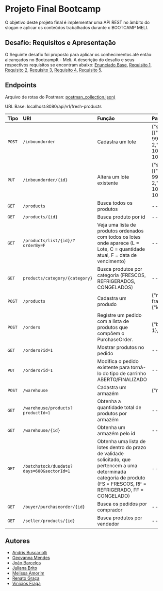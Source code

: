 
# Projeto Final Bootcamp

O objetivo deste projeto final é implementar uma API REST no âmbito do slogan e aplicar
os conteúdos trabalhados durante o BOOTCAMP MELI.


## Desafio: Requisitos e Apresentação
O Seguinte desafio foi proposto para aplicar os conhecimentos até então alcançados no BootcampIt - Meli. A descrição do desafio e seus respectivos requisitos se encontram abaixo: [Enunciado Base](https://github.com/buskari/projeto-integrador/blob/develop/requisitos/Enunciado%20Base.pdf), [Requisito 1](https://github.com/buskari/projeto-integrador/blob/develop/requisitos/Requisito_1.pdf),  [Requisito 2](https://github.com/buskari/projeto-integrador/blob/develop/requisitos/Requisito_2.pdf), [Requisito 3](https://github.com/buskari/projeto-integrador/blob/develop/requisitos/Requisito_3.pdf), [Requisito 4](https://github.com/buskari/projeto-integrador/blob/develop/requisitos/Requisito_4.pdf), [Requisito 5](https://github.com/buskari/projeto-integrador/blob/develop/requisitos/Requisito_5.pdf).




## Endpoints
Arquivo de rotas do Postman: [postman_collection.json)](https://github.com/buskari/projeto-integrador/blob/develop/postman/Projeto%20Integrador.postman_collection.json)

URL Base: localhost:8080/api/v1/fresh-products

| Tipo   | URI       | Função    | Payload |
| :---------- | :--------- | :----------------------- |:------------------- |
| `POST` | `/inboundorder` | Cadastra um lote | {"sector":{"sectorCode":1,"warehouseCode":1},"batchStock":[{"initialQuantity":100,"currentQuantity": 99,"initialTemperature":2,"currentTemperature": 2,"manufacturingDate":"2022-10-10","manufacturingTime":"20:20:20","dueDate": "2025-10-10","productId": 1}]}|
| `PUT` | `/inboundorder/{id}` | Altera um lote existente | {"sector":{"sectorCode":1,"warehouseCode":1},"batchStock":[{"initialQuantity":100,"currentQuantity": 99,"initialTemperature":2,"currentTemperature": 2,"manufacturingDate":"2022-10-10","manufacturingTime":"20:20:20","dueDate": "2025-10-10","productId": 1}]}|
| `GET` | `/products` | Busca todos os produtos | --|
| `GET` | `/products/{id}` | Busca produto por id | --|
| `GET` | `/products/list/{id}/?orderBy=F` | Veja uma lista de produtos ordenados com todos os lotes onde aparece (L = Lote, C = quantidade atual, F = data de vencimento)| --|
| `GET` | `products/category/{category}` | Busca produtos por categoria (FRESCOS, REFRIGERADOS, CONGELADOS) | --|
| `POST` | `/products` | Cadastra um produdo |{"name":"Asinha de frango","volume":10,"price":11.0,"category":"FRESCOS","seller":{"id": 1}}|
| `POST` | `/orders` | Registre um pedido com a lista de produtos que compõem o PurchaseOrder. |{"buyer":{"id":1},"status": "aberto","cart":[{"products":{"id": 1},"quantity": 5}]}|
| `GET` | `/orders?id=1` | Mostrar produtos no pedido | --|
| `PUT` | `/orders?id=1` | Modifica o pedido existente para torná-lo do tipo de carrinho ABERTO/FINALIZADO | --|
| `POST` | `/warehouse` | Cadastra um armazém |{"name": "embu","regiao": "Zona Sul SP"}|
| `GET` | `/warehouse/products?productId=1` | Obtenha a quantidade total de produtos por armazém | --|
| `GET` | `/warehouse/{id}` | Obtenha um armazém pelo id|-- |
| `GET` | `/batchstock/duedate?days=600&sectorId=1` | Obtenha uma lista de lotes dentro do prazo de validade solicitado, que pertencem a uma determinada categoria de produto (FS = FRESCOS, RF = REFRIGERADO, FF = CONGELADO)|-- |
| `GET` | `/buyer/purchaseorder/{id}` | Busca os pedidos por comprador |-- |
| `GET` | `/seller/products/{id}` | Busca produtos por vendedor |-- |





## Autores

- [Andris Buscariolli](https://github.com/buskari)
- [Geovanna Mendes](https://github.com/GeovannaSMendes)
- [João Barcelos](https://github.com/jbcoutinho)
- [Juliana Brito](https://github.com/Juliana27)
- [Melissa Amorim](https://github.com/amorimmel)
- [Renato Graça](https://github.com/renatograca)
- [Vinícios Fraga](https://github.com/itIsV)

